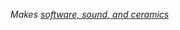 _Makes [software, sound, and ceramics](/about)_

<!-- <br/><br/><br/><br/><br/> -->
<!-- Feel free to poke around my [projects](/projects) and [gift shop](/shop) while you're here :) -->
